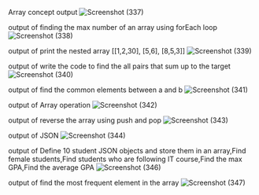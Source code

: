 Array concept output
![Screenshot (337)](https://github.com/user-attachments/assets/0555e1f9-ace2-49cf-9a33-61f17c8e13f0)

output of finding the max number of an array using forEach loop
![Screenshot (338)](https://github.com/user-attachments/assets/d4fa8c33-dbe0-493f-b6db-31cc9c87017e)

output of print the nested array  [[1,2,30], [5,6], [8,5,3]]
![Screenshot (339)](https://github.com/user-attachments/assets/86e1c1dc-2964-4c9b-b010-3b411ea84d7c)

output of write the code to find the all pairs that sum up to the target
![Screenshot (340)](https://github.com/user-attachments/assets/a5052e98-3682-4ae5-91e2-1041f0999b43)

output of find the common elements between a and b
![Screenshot (341)](https://github.com/user-attachments/assets/99a9fe74-3e21-42ee-84cc-72bac1dd63df)

output of Array operation
![Screenshot (342)](https://github.com/user-attachments/assets/4b948640-3f6d-4544-a513-b5708969c890)

output of reverse the array using push and pop
![Screenshot (343)](https://github.com/user-attachments/assets/63f92a9f-2e42-4314-aeda-cd275230c62a)

output of JSON
![Screenshot (344)](https://github.com/user-attachments/assets/642b5ac3-15ac-4811-8a9e-df615c2d2d9d)

output of Define 10 student JSON objects and store them in an array,Find female students,Find students who are following IT course,Find the max GPA,Find the average GPA
![Screenshot (346)](https://github.com/user-attachments/assets/7a0b1fb1-e194-486c-866e-02969cc9f487)

output of find the most frequent element in the array
![Screenshot (347)](https://github.com/user-attachments/assets/e435fed3-19a8-4cfc-a557-0a4536941e3c)

